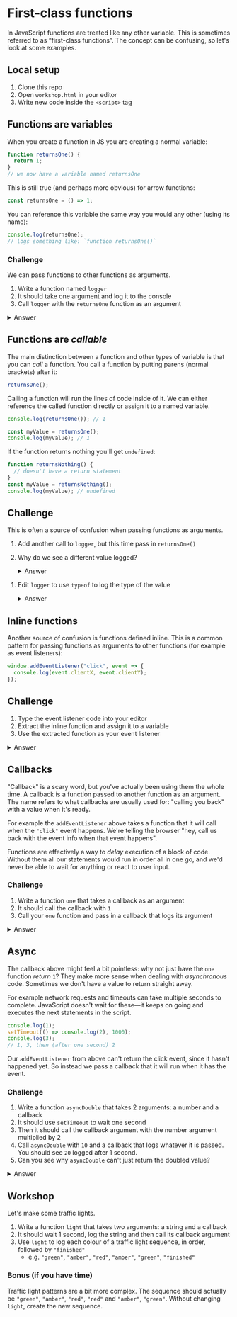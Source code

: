 # First-class functions

In JavaScript functions are treated like any other variable. This is sometimes referred to as “first-class functions”. The concept can be confusing, so let's look at some examples.

## Local setup

1. Clone this repo
1. Open `workshop.html` in your editor
1. Write new code inside the `<script>` tag

## Functions are variables

When you create a function in JS you are creating a normal variable:

```js
function returnsOne() {
  return 1;
}
// we now have a variable named returnsOne
```

This is still true (and perhaps more obvious) for arrow functions:

```js
const returnsOne = () => 1;
```

You can reference this variable the same way you would any other (using its name):

```js
console.log(returnsOne);
// logs something like: `function returnsOne()`
```

### Challenge

We can pass functions to other functions as arguments.

1. Write a function named `logger`
1. It should take one argument and log it to the console
1. Call `logger` with the `returnsOne` function as an argument

<details>
<summary>Answer</summary>

```js
function logger(thing) {
  console.log(thing);
}

logger(returnsOne);
// function returnsOne()
```

</details>

## Functions are _callable_

The main distinction between a function and other types of variable is that you can _call_ a function. You call a function by putting parens (normal brackets) after it:

```js
returnsOne();
```

Calling a function will run the lines of code inside of it. We can either reference the called function directly or assign it to a named variable.

```js
console.log(returnsOne()); // 1

const myValue = returnsOne();
console.log(myValue); // 1
```

If the function returns nothing you'll get `undefined`:

```js
function returnsNothing() {
  // doesn't have a return statement
}
const myValue = returnsNothing();
console.log(myValue); // undefined
```

## Challenge

This is often a source of confusion when passing functions as arguments.

1. Add another call to `logger`, but this time pass in `returnsOne()`
1. Why do we see a different value logged?

   <details>
   <summary>Answer</summary>

   ```js
   function logger(thing) {
     console.log(thing);
   }

   logger(returnsOne);
   // Logs the function itself: `function returnsOne()`

   logger(returnsOne());
   // Logs the function's return value: `1`
   ```

  </details>

1. Edit `logger` to use `typeof` to log the type of the value

   <details>
   <summary>Answer</summary>

   ```js
   function logger(thing) {
     console.log(typeof thing);
   }

   logger(returnsOne);
   // function

   logger(returnsOne());
   // number
   ```

   </details>

## Inline functions

Another source of confusion is functions defined inline. This is a common pattern for passing functions as arguments to other functions (for example as event listeners):

```js
window.addEventListener("click", event => {
  console.log(event.clientX, event.clientY);
});
```

## Challenge

1. Type the event listener code into your editor
1. Extract the inline function and assign it to a variable
1. Use the extracted function as your event listener

<details>
<summary>Answer</summary>

```js
const handleClick = event => {
  console.log(event.clientX, event.clientY);
};

window.addEventListener("click", event => handleClick(event));
// OR
window.addEventListener("click", handleClick);
// We don't need an extra arrow function if all it does is
// forward arguments on to the function we actually care about
```

It's important to note that we don't want to _call_ our function when we pass it here. This won't work as we need to pass a function, not its return value:

```js
const handleClick = event => {
  console.log(event.clientX, event.clientY);
};

window.addEventListener("click", handleClick());
// this is equivalent to:
// window.addEventListener("click", undefined);
// since handleClick doesn't return anything
```

</details>

## Callbacks

"Callback" is a scary word, but you've actually been using them the whole time. A callback is a function passed to another function as an argument. The name refers to what callbacks are usually used for: "calling you back" with a value when it's ready.

For example the `addEventListener` above takes a function that it will call when the `"click"` event happens. We're telling the browser "hey, call us back with the event info when that event happens".

Functions are effectively a way to _delay_ execution of a block of code. Without them all our statements would run in order all in one go, and we'd never be able to wait for anything or react to user input.

### Challenge

1. Write a function `one` that takes a callback as an argument
1. It should call the callback with `1`
1. Call your `one` function and pass in a callback that logs its argument

<details>
<summary>Answer</summary>

```js
function one(callback) {
  callback(1);
}

one(x => console.log(x));
// OR
one(console.log);
// the extra wrapper arrow fn isn't needed, since all it does
// is forward its argument on to console.log (which is already a fn)
```

</details>

## Async

The callback above might feel a bit pointless: why not just have the `one` function _return_ `1`? They make more sense when dealing with _asynchronous_ code. Sometimes we don't have a value to return straight away.

For example network requests and timeouts can take multiple seconds to complete. JavaScript doesn't wait for these—it keeps on going and executes the next statements in the script.

```js
console.log(1);
setTimeout(() => console.log(2), 1000);
console.log(3);
// 1, 3, then (after one second) 2
```

Our `addEventListener` from above can't return the click event, since it hasn't happened yet. So instead we pass a callback that it will run when it has the event.

### Challenge

1. Write a function `asyncDouble` that takes 2 arguments: a number and a callback
1. It should use `setTimeout` to wait one second
1. Then it should call the callback argument with the number argument multiplied by 2
1. Call `asyncDouble` with `10` and a callback that logs whatever it is passed. You should see `20` logged after 1 second.
1. Can you see why `asyncDouble` can't just return the doubled value?

<details>
<summary>Answer</summary>

```js
function asyncDouble(num, callback) {
  setTimeout(() => callback(num * 2), 1000);
}

asyncDouble(10, x => console.log(x));
// OR
asyncDouble(10, console.log);
// (after one second) logs `20`
```

</details>

## Workshop

Let's make some traffic lights.

1. Write a function `light` that takes two arguments: a string and a callback
1. It should wait 1 second, log the string and then call its callback argument
1. Use `light` to log each colour of a traffic light sequence, in order, followed by `"finished"`
   - e.g. `"green"`, `"amber"`, `"red"`, `"amber"`, `"green"`, `"finished"`

### Bonus (if you have time)

Traffic light patterns are a bit more complex. The sequence should actually be `"green"`, `"amber"`, `"red"`, `"red"` and `"amber"`, `"green"`. Without changing `light`, create the new sequence.
